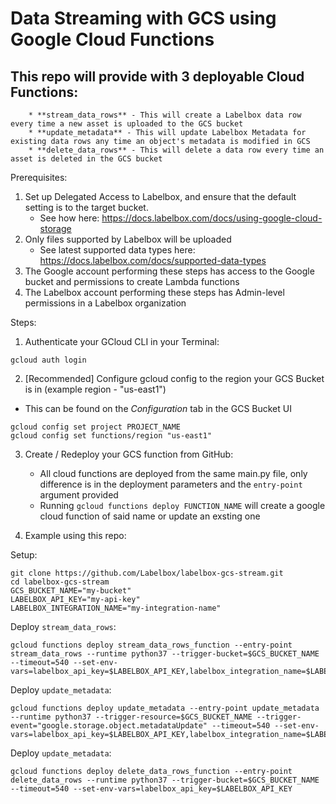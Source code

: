 # Data Streaming with GCS using Google Cloud Functions

## This repo will provide with 3 deployable Cloud Functions:
        * **stream_data_rows** - This will create a Labelbox data row every time a new asset is uploaded to the GCS bucket
        * **update_metadata** - This will update Labelbox Metadata for existing data rows any time an object's metadata is modified in GCS
        * **delete_data_rows** - This will delete a data row every time an asset is deleted in the GCS bucket


Prerequisites:
1. Set up Delegated Access to Labelbox, and ensure that the default setting is to the target bucket.
    * See how here: https://docs.labelbox.com/docs/using-google-cloud-storage 
2. Only files supported by Labelbox will be uploaded
    * See latest supported data types here: https://docs.labelbox.com/docs/supported-data-types
3. The Google account performing these steps has access to the Google bucket and permissions to create Lambda functions
4. The Labelbox account performing these steps has Admin-level permissions in a Labelbox organization

Steps:
1. Authenticate your GCloud CLI in your Terminal:
```
gcloud auth login
```
2. [Recommended] Configure gcloud config to the region your GCS Bucket is in (example region - "us-east1")
* This can be found on the *Configuration* tab in the GCS Bucket UI
```
gcloud config set project PROJECT_NAME
gcloud config set functions/region "us-east1"
```
3. Create / Redeploy your GCS function from GitHub:
    * All cloud functions are deployed from the same main.py file, only difference is in the deployment parameters and the ```entry-point``` argument provided
    * Running ```gcloud functions deploy FUNCTION_NAME``` will create a google cloud function of said name or update an exsting one

4. Example using this repo:

Setup:
```
git clone https://github.com/Labelbox/labelbox-gcs-stream.git
cd labelbox-gcs-stream
GCS_BUCKET_NAME="my-bucket"
LABELBOX_API_KEY="my-api-key"
LABELBOX_INTEGRATION_NAME="my-integration-name"
```
Deploy ```stream_data_rows```:
```
gcloud functions deploy stream_data_rows_function --entry-point stream_data_rows --runtime python37 --trigger-bucket=$GCS_BUCKET_NAME --timeout=540 --set-env-vars=labelbox_api_key=$LABELBOX_API_KEY,labelbox_integration_name=$LABELBOX_INTEGRATION_NAME
```
Deploy ```update_metadata```:
```
gcloud functions deploy update_metadata --entry-point update_metadata --runtime python37 --trigger-resource=$GCS_BUCKET_NAME --trigger-event="google.storage.object.metadataUpdate" --timeout=540 --set-env-vars=labelbox_api_key=$LABELBOX_API_KEY,labelbox_integration_name=$LABELBOX_INTEGRATION_NAME
```
Deploy ```update_metadata```:
```
gcloud functions deploy delete_data_rows_function --entry-point delete_data_rows --runtime python37 --trigger-bucket=$GCS_BUCKET_NAME --timeout=540 --set-env-vars=labelbox_api_key=$LABELBOX_API_KEY
```
